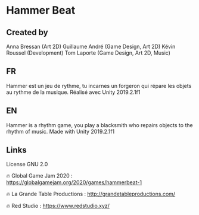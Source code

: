 # Hammer Beat

## Created by 
Anna Bressan (Art 2D) 
Guillaume André (Game Design, Art 2D)
Kévin Roussel (Development) 
Tom Laporte (Game Design, Art 2D, Music)

## FR

Hammer est un jeu de rythme, tu incarnes un forgeron qui répare les objets au rythme de la musique.
Réalisé avec Unity 2019.2.1f1

## EN

Hammer is a rhythm game, you play a blacksmith who repairs objects to the rhythm of music.
Made with Unity 2019.2.1f1


## Links
License GNU 2.0

🔥 Global Game Jam 2020 : https://globalgamejam.org/2020/games/hammerbeat-1

🔥 La Grande Table Productions : http://grandetableproductions.com/

🔥 Red Studio : https://www.redstudio.xyz/

